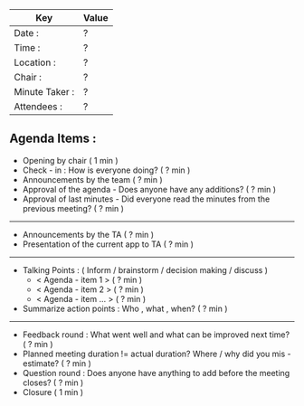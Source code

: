 | Key | Value |
| --- | --- |
| Date : | ? |
| Time : | ? |
| Location : | ? |
| Chair : | ? |
| Minute Taker : | ? |
| Attendees : | ? |

## Agenda Items :
- Opening by chair ( 1 min )
- Check - in : How is everyone doing? ( ? min )
- Announcements by the team ( ? min )
- Approval of the agenda - Does anyone have any additions? ( ? min )
- Approval of last minutes - Did everyone read the minutes from the previous meeting? ( ? min )
---
- Announcements by the TA ( ? min )
- Presentation of the current app to TA ( ? min )
---
- Talking Points : ( Inform / brainstorm / decision making / discuss )
    - < Agenda - item 1 > ( ? min )
    - < Agenda - item 2 > ( ? min )
    - < Agenda - item ... > ( ? min )
- Summarize action points : Who , what , when? ( ? min )
---
- Feedback round : What went well and what can be improved next time? ( ? min )
- Planned meeting duration != actual duration? Where / why did you mis - estimate? ( ? min )
- Question round : Does anyone have anything to add before the meeting closes? ( ? min )
- Closure ( 1 min )
